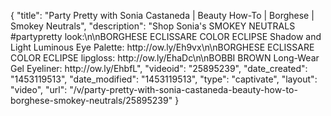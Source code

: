 {
    "title": "Party Pretty with Sonia Castaneda | Beauty How-To | Borghese | Smokey Neutrals",
    "description": "Shop Sonia's SMOKEY NEUTRALS #partypretty look:\n\nBORGHESE ECLISSARE COLOR ECLIPSE Shadow and Light Luminous Eye Palette: http:\/\/ow.ly\/Eh9vx\n\nBORGHESE ECLISSARE COLOR ECLIPSE lipgloss: http:\/\/ow.ly\/EhaDc\n\nBOBBI BROWN Long-Wear Gel Eyeliner: http:\/\/ow.ly\/EhbfL",
    "videoid": "25895239",
    "date_created": "1453119513",
    "date_modified": "1453119513",
    "type": "captivate",
    "layout": "video",
    "url": "\/v\/party-pretty-with-sonia-castaneda-beauty-how-to-borghese-smokey-neutrals\/25895239"
}